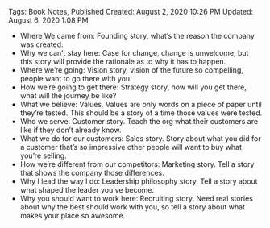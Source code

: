 Tags: Book Notes, Published
Created: August 2, 2020 10:26 PM
Updated: August 6, 2020 1:08 PM

- Where We came from: Founding story, what’s the reason the company was created.
- Why we can’t stay here: Case for change, change is unwelcome, but this story will provide the rationale as to why it has to happen.
- Where we’re going: Vision story, vision of the future so compelling, people want to go there with you.
- How we’re going to get there: Strategy story, how will you get there, what will the journey be like?
- What we believe: Values. Values are only words on a piece of paper until they’re tested. This should be a story of a time those values were tested.
- Who we serve: Customer story. Teach the org what their customers are like if they don’t already know.
- What we do for our customers: Sales story. Story about what you did for a customer that’s so impressive other people will want to buy what you’re selling.
- How we’re different from our competitors: Marketing story. Tell a story that shows the company those differences.
- Why I lead the way I do: Leadership philosophy story. Tell a story about what shaped the leader you’ve become.
- Why you should want to work here: Recruiting story. Need real stories about why the best should work with you, so tell a story about what makes your place so awesome.